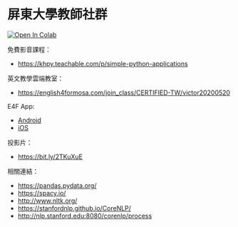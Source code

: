 # 屏東大學教師社群

[![Open In Colab](https://colab.research.google.com/assets/colab-badge.svg)](https://colab.research.google.com/github/victorgau/nptu20200529/)

免費影音課程：

* https://khpy.teachable.com/p/simple-python-applications

英文教學雲端教室：

* https://english4formosa.com/join_class/CERTIFIED-TW/victor20200520

E4F App:

* [Android](https://play.google.com/store/apps/details?id=com.english4formosa.www&hl=en)
* [iOS](https://apps.apple.com/tw/app/e4f%E5%AD%97%E6%A0%B9%E5%AD%97%E9%A6%96%E5%AD%97%E5%85%B8/id1080556151)

投影片：

* https://bit.ly/2TKuXuE

相關連結：

* https://pandas.pydata.org/
* https://spacy.io/
* http://www.nltk.org/
* https://stanfordnlp.github.io/CoreNLP/
* http://nlp.stanford.edu:8080/corenlp/process